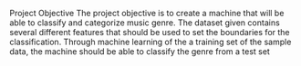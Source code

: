Project Objective
The project objective is to create a machine that will be able to classify and categorize music genre. The
dataset given contains several different features that should be used to set the boundaries for the classification.
Through machine learning of the a training set of the sample data, the machine should be able to classify the
genre from a test set
